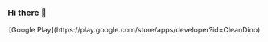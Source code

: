 ### Hi there 👋

  <div align=center>
  [Google Play](https://play.google.com/store/apps/developer?id=CleanDino)
  </div>
  
